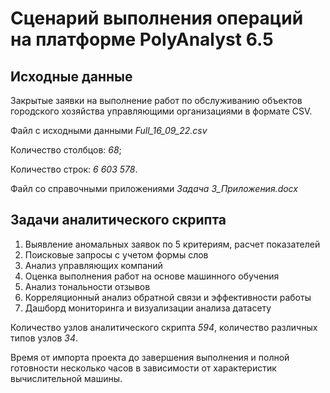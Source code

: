 # Сценарий выполнения операций на платформе PolyAnalyst 6.5

## Исходные данные

Закрытые заявки на выполнение работ по обслуживанию объектов городского хозяйства управляющими организациями в формате CSV.

Файл с исходными данными *Full_16_09_22.csv*

Количество столбцов: *68*;

Количество строк: *6 603 578*.

Файл со справочными приложениями *Задача 3_Приложения.docx*

## Задачи аналитического скрипта

1. Выявление аномальных заявок по 5 критериям, расчет показателей
2. Поисковые запросы с учетом формы слов
3. Анализ управляющих компаний
4. Оценка выполнения работ на основе машинного обучения
5. Анализ тональности отзывов
6. Корреляционный анализ обратной связи и эффективности работы
7. Дашборд мониторинга и визуализации анализа датасету

Количество узлов аналитического скрипта *594*, количество различных типов узлов *34*.

Время от импорта проекта до завершения выполнения и полной готовности несколько часов в зависимости от характеристик вычислительной машины.
